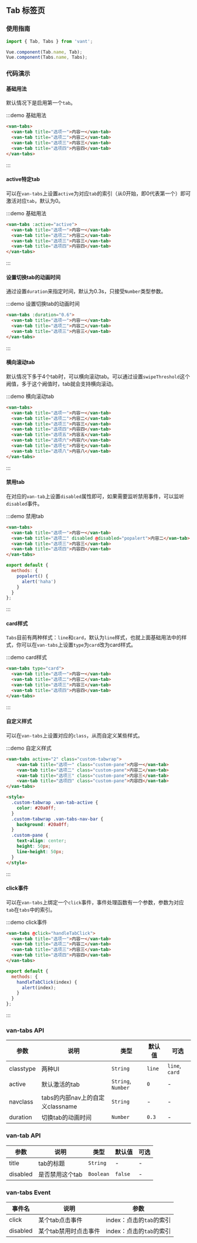 <style>
.demo-tab {
  .van-tab__pane {
    background-color: #fff;
    padding: 20px;
  }

  .van-tabs--card .van-tab__pane {
    background-color: transparent;
  }

  .custom-tabwrap .van-tab-active {
    color: #20a0ff;
  }
  .custom-tabwrap .van-tabs-nav-bar {
    background: #20a0ff;
  }
  .custom-pane {
    text-align: center;
    height: 50px;
    line-height: 50px;
  }
}
</style>

<script>
export default {
  data() {
    return {
      active: 2
    };
  },
  mounted() {
    setTimeout(() => {
      this.active = 3;
    }, 1000);
  },
  methods: {
    popalert() {
      alert('haha')
    },

    handleTabClick(index) {
      alert(index);
    }
  }
};
</script>

## Tab 标签页

### 使用指南
``` javascript
import { Tab, Tabs } from 'vant';

Vue.component(Tab.name, Tab);
Vue.component(Tabs.name, Tabs);
```

### 代码演示

#### 基础用法

默认情况下是启用第一个`tab`。

:::demo 基础用法
```html
<van-tabs>
  <van-tab title="选项一">内容一</van-tab>
  <van-tab title="选项二">内容二</van-tab>
  <van-tab title="选项三">内容三</van-tab>
  <van-tab title="选项四">内容四</van-tab>
</van-tabs>
```
:::

#### active特定tab

可以在`van-tabs`上设置`active`为对应`tab`的索引（从0开始，即0代表第一个）即可激活对应`tab`，默认为0。

:::demo 基础用法
```html
<van-tabs :active="active">
  <van-tab title="选项一">内容一</van-tab>
  <van-tab title="选项二">内容二</van-tab>
  <van-tab title="选项三">内容三</van-tab>
  <van-tab title="选项四">内容四</van-tab>
</van-tabs>
```
:::

#### 设置切换tab的动画时间

通过设置`duration`来指定时间，默认为0.3s，只接受`Number`类型参数。

:::demo 设置切换tab的动画时间
```html
<van-tabs :duration="0.6">
  <van-tab title="选项一">内容一</van-tab>
  <van-tab title="选项二">内容二</van-tab>
  <van-tab title="选项三">内容三</van-tab>
</van-tabs>
```
:::

#### 横向滚动tab

默认情况下多于4个tab时，可以横向滚动tab。可以通过设置`swipeThreshold`这个阙值，多于这个阙值时，tab就会支持横向滚动。

:::demo 横向滚动tab
```html
<van-tabs>
  <van-tab title="选项一">内容一</van-tab>
  <van-tab title="选项二">内容二</van-tab>
  <van-tab title="选项三">内容三</van-tab>
  <van-tab title="选项四">内容四</van-tab>
  <van-tab title="选项五">内容五</van-tab>
  <van-tab title="选项六">内容六</van-tab>
  <van-tab title="选项七">内容七</van-tab>
  <van-tab title="选项八">内容八</van-tab>
</van-tabs>
```
:::

#### 禁用tab

在对应的`van-tab`上设置`disabled`属性即可，如果需要监听禁用事件，可以监听`disabled`事件。

:::demo 禁用tab
```html
<van-tabs>
  <van-tab title="选项一">内容一</van-tab>
  <van-tab title="选项二" disabled @disabled="popalert">内容二</van-tab>
  <van-tab title="选项三">内容三</van-tab>
  <van-tab title="选项四">内容四</van-tab>
</van-tabs>
```

```javascript
export default {
  methods: {
    popalert() {
      alert('haha')
    }
  }
};
```
:::

#### card样式

`Tabs`目前有两种样式：`line`和`card`，默认为`line`样式，也就上面基础用法中的样式，你可以在`van-tabs`上设置`type`为`card`改为card样式。

:::demo card样式
```html
<van-tabs type="card">
  <van-tab title="选项一">内容一</van-tab>
  <van-tab title="选项二">内容二</van-tab>
  <van-tab title="选项三">内容三</van-tab>
  <van-tab title="选项四">内容四</van-tab>
</van-tabs>
```
:::
<style>
  .custom-tabwrap .van-tab-active {
    color: #20a0ff;
  }
  .custom-tabwrap .van-tabs-nav-bar {
    background: #20a0ff;
  }
  .custom-pane {
    text-align: center;
    height: 50px;
    line-height: 50px;
  }
</style>

#### 自定义样式

可以在`van-tabs`上设置对应的`class`，从而自定义某些样式。

:::demo 自定义样式
```html
<van-tabs active="2" class="custom-tabwrap">
    <van-tab title="选项一" class="custom-pane">内容一</van-tab>
    <van-tab title="选项二" class="custom-pane">内容二</van-tab>
    <van-tab title="选项三" class="custom-pane">内容三</van-tab>
    <van-tab title="选项四" class="custom-pane">内容四</van-tab>
</van-tabs>

<style>
  .custom-tabwrap .van-tab-active {
    color: #20a0ff;
  }
  .custom-tabwrap .van-tabs-nav-bar {
    background: #20a0ff;
  }
  .custom-pane {
    text-align: center;
    height: 50px;
    line-height: 50px;
  }
</style>
```
:::

#### click事件

可以在`van-tabs`上绑定一个`click`事件，事件处理函数有一个参数，参数为对应`tab`在`tabs`中的索引。

:::demo click事件
```html
<van-tabs @click="handleTabClick">
  <van-tab title="选项一">内容一</van-tab>
  <van-tab title="选项二">内容二</van-tab>
  <van-tab title="选项三">内容三</van-tab>
  <van-tab title="选项四">内容四</van-tab>
</van-tabs>
```

```javascript
export default {
  methods: {
    handleTabClick(index) {
      alert(index);
    }
  }
};
```
:::

### van-tabs API

| 参数 | 说明 | 类型 | 默认值 | 可选 |
|-----------|-----------|-----------|-------------|-------------|
| classtype | 两种UI | `String` | `line` |     `line`, `card` |
| active | 默认激活的tab | `String`, `Number` | `0` | - |
| navclass | tabs的内部nav上的自定义classname | `String` | - | - |
| duration | 切换tab的动画时间 | `Number` | `0.3` | - | - |


### van-tab API

| 参数 | 说明 | 类型 | 默认值 | 可选 |
|-----------|-----------|-----------|-------------|-------------|
| title | tab的标题 | `String` | - | - |
| disabled | 是否禁用这个tab | `Boolean` | `false` | - |

### van-tabs Event

| 事件名 | 说明 | 参数 |
|-----------|-----------|-----------|
| click | 某个tab点击事件 | index：点击的`tab`的索引 |
| disabled | 某个tab禁用时点击事件 | index：点击的`tab`的索引 |

